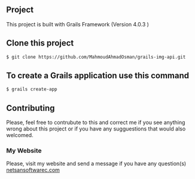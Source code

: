 ## Project
This project is built with Grails Framework (Version 4.0.3 )
## Clone this project

```bash
$ git clone https://github.com/MahmoudAhmadOsman/grails-img-api.git
```

## To create a Grails application use this command

```bash
$ grails create-app 
```


## Contributing
Please, feel free to contrubute to this and correct me if you see anything wrong about this project or if you have any sugguestions that would also welcomed. 



### My Website
 Please, visit my website and send a message if you have any question(s)
[netsansoftwarec.com](https://www.netsansoftware.com/)
